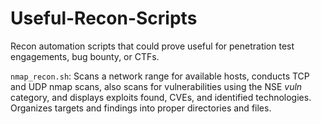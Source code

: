 # Useful-Recon-Scripts
Recon automation scripts that could prove useful for penetration test engagements, bug bounty, or CTFs.

`nmap_recon.sh`: Scans a network range for available hosts, conducts TCP and UDP nmap scans, also scans for vulnerabilities using the NSE <i>vuln</i> category, and displays exploits found, CVEs, and identified technologies. Organizes targets and findings into proper directories and files.

